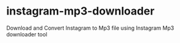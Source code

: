# instagram-mp3-downloader
Download and Convert Instagram to Mp3 file using Instagram Mp3 downloader tool
